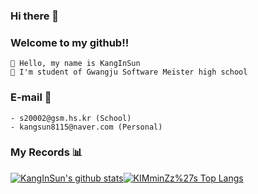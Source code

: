 ### Hi there 👋

### Welcome to my github!!
```
🙌 Hello, my name is KangInSun
🏫 I'm student of Gwangju Software Meister high school
```

### E-mail :love_letter:
```
- s20002@gsm.hs.kr (School)
- kangsun8115@naver.com (Personal)
```

### My Records :bar_chart: 
[![KangInSun's github stats](https://github-readme-stats.vercel.app/api?username=KangInSun)](https://github.com/anuraghazra/github-readme-stats)[![KIMminZz%27s Top Langs](https://github-readme-stats.vercel.app/api/top-langs/?username=KangInSun&layout=compact)](https://github.com/anuraghazra/github-readme-stats)
